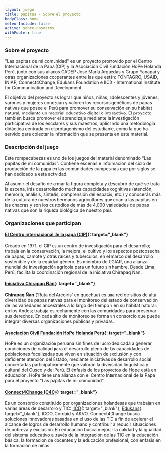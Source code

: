 ```yaml
---
layout: juego
title: papitas - Sobre el proyecto
bodyClass: home
meteorInclude: false
active: sobre-nosotros
withFooter: true
---
```


<div class="row">
  <div class="col-lg-offset-2 col-lg-8 col-md-offset-1 col-md-10" markdown="1">

### Sobre el proyecto

"Las papitas de mi comunidad" es un proyecto promovido por el Centro Internacional de la Papa 
(CIP) y la Asociación Civil Fundación HoPe Holanda Perú, junto con sus aliados CADEP José María 
Arguedas y Grupo Yanapai y otras organizaciones cooperantes entre las que están: FONTAGRO, 
USAID, INIAP, Connect4Change, Edukans Foundation e IICD - International Institute for 
Communication and Development.

El objetivo del proyecto es lograr que niños, niñas, adolescentes y jóvenes, varones y mujeres 
conozcan y valoren los recursos genéticos de papas nativas que posee el Perú para promover su 
conservación en su hábitat natural, mediante un material educativo digital e interactivo. El proyecto también busca promover el aprendizaje mediante la investigación participativa de los 
escolares y sus maestros, aplicando una metodología didáctica centrada en el protagonismo del 
estudiante, como la que ha servido para colectar la información que se presenta en este material. 

### Descripción del juego

Este rompecabezas es uno de los juegos del material denominado “Las papitas de mi comunidad”. 
Contiene escenas e información del ciclo de producción de la papa en las comunidades 
campesinas que por siglos se han dedicado a esta actividad. 

Al asumir el desafío de armar la figura completa y descubrir de qué se trata la escena, irás 
desarrollando muchas capacidades cognitivas (atención, memoria, análisis, síntesis, comprensión 
del espacio, etc.) y conocerás más de la cultura de nuestros hermanos agricultores que crían a 
las papitas en las chacras y son los custodios de más de 4,000 variedades de papas nativas que 
son la riqueza biológica de nuestro país.

### Organizaciones que participan

#### [El Centro internacional de la papa (CIP)](http://www.cipotato.org){: target="_blank"}

Creado en 1971, el CIP es un centro de investigación para el desarrollo; trabaja en la 
conservación, la mejora, el cultivo y los aspectos postcosecha de papas, camote 
y otras raíces y tubérculos, en el marco del desarrollo sostenible y de la equidad 
género. Es miembro de CGIAR, una alianza mundial de investigación agrícola para un 
futuro sin hambre. Desde Lima, Perú, facilita la coordinación regional de la 
iniciativa Chirapaq Ñan.


#### [Iniciativa Chirapaq Ñan](https://www.facebook.com/ChirapaqNan){: target="_blank"}

**Chirapaq Ñan** ('Ruta del Arcoiris' en quechua) es una red de sitios de alta 
diversidad de papas nativas para el monitoreo del estado de conservación de 
las variedades ancestrales a lo largo del tiempo y en su hábitat natural: en los 
Andes; trabaja estrechamente con las comunidades para preservar sus derechos. En 
cada sitio de monitoreo se forma un consorcio que puede integrar diversas 
organizaciones públicas y privadas.


#### [Asociación Civil Fundación HoPe Holanda Perú](http://www.hopeperu.org){: target="_blank"}

HoPe es un organización peruana sin fines de lucro dedicada a generar 
condiciones de calidad para el desarrollo pleno de las capacidades de poblaciones 
focalizadas que viven en situación de exclusión y con deficiente atención del Estado,
mediante iniciativas de desarrollo social concertadas participativamente que 
valoran la diversidad lingüística y cultural del Cusco y del Perú. El énfasis de los 
proyectos de Hope está en educación. HoPe tiene una alianza con el Centro 
Internacional de la Papa para el proyecto "Las papitas de mi comunidad". 


#### [Connect4Change (C4C)](http://www.connect4change.nl){: target="_blank"}

Es un consorcio constituido por organizaciones holandesas que trabajan en varias áreas 
de desarrollo y TIC: [IICD](http://www.iicd.org/){: target="_blank"}, [Edukans](http://www.edukans.nl/){: target="_blank"}, ICCO, Cordaid y AKVO. Connect4Change busca 
soluciones innovadoras basadas en el uso de las TIC a fin de acelerar el alcance de 
logros de desarrollo humano y contribuir a reducir situaciones de pobreza y 
exclusión. En educación busca mejorar la calidad y la igualdad del sistema educativo
a través de la integración de las TIC en la educación básica, la formación de docentes
y la educación profesional, con énfasis en la formación de niñas.


  </div>
</div>
